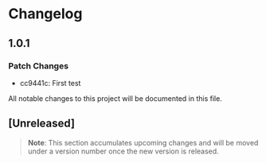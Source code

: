 # Changelog

## 1.0.1

### Patch Changes

- cc9441c: First test

All notable changes to this project will be documented in this file.

## [Unreleased]

> **Note**: This section accumulates upcoming changes and will be moved under a version number once the new version is released.
